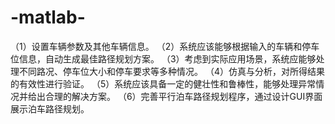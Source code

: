 # -matlab-
（1）设置车辆参数及其他车辆信息。 
（2）系统应该能够根据输入的车辆和停车位信息，自动生成最佳路径规划方案。 
（3）考虑到实际应用场景，系统应能够处理不同路况、停车位大小和停车要求等多种情况。 
（4）仿真与分析，对所得结果的有效性进行验证。 
（5）系统应该具备一定的健壮性和鲁棒性，能够处理异常情况并给出合理的解决方案。 
（6）完善平行泊车路径规划程序，通过设计GUI界面展示泊车路径规划。
